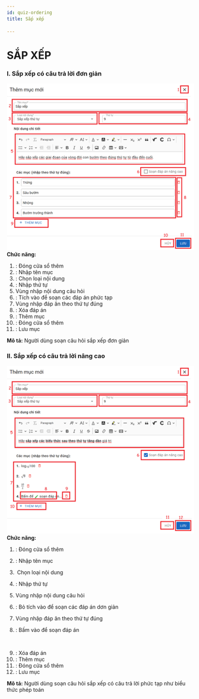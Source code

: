 ```yaml
---
id: quiz-ordering
title: Sắp xếp

---
```


# SẮP XẾP
### I. Sắp xếp có câu trả lời đơn giản
![](../../../static/img/soan-hoc-lieu-so/quiz-ordering/sap-xep.png)
__Chức năng:__ 
1. <img src="/docs-lms/img/chung/dong.png" alt="" width="30" />: Đóng cửa sổ thêm
2. <img src="/docs-lms/img/chung/ten-muc.png" alt="" width="80" />: Nhập tên mục
3. <img src="/docs-lms/img/soan-hoc-lieu-so/quiz-ordering/loai.png" alt="" width="90" />: Chọn loại nội dung
4. <img src="/docs-lms/img/chung/thu-tu.png" alt="" width="60" />: Nhập thứ tự
5. Vùng nhập nội dung câu hỏi
6. <img src="/docs-lms/img/soan-hoc-lieu-so/quiz-single-choice/tich.png" alt="" width="180" />: Tích vào để soạn các đáp án phức tạp
7. Vùng nhập đáp ăn theo thứ tự đúng
8. <img src="/docs-lms/img/chung/xoa.png" alt="" width="30" />: Xóa đáp án
9. <img src="/docs-lms/img/soan-hoc-lieu-so/quiz-ordering/them.png" alt="" width="110" />: Thêm mục
10. <img src="/docs-lms/img/chung/huy.png" alt="" width="40" />: Đóng cửa sổ thêm
11. <img src="/docs-lms/img/chung/luu.png" alt="" width="50" />: Lưu mục  

__Mô tả:__ Người dùng soạn câu hỏi sắp xếp đơn giản

### II. Sắp xếp có câu trả lời nâng cao
![](../../../static/img/soan-hoc-lieu-so/quiz-ordering/sap-xep-phuc-tap.png)
__Chức năng:__ 
1. <img src="/docs-lms/img/chung/dong.png" alt="" width="30" />: Đóng cửa sổ thêm
2. <img src="/docs-lms/img/chung/ten-muc.png" alt="" width="80" />: Nhập tên mục
3. <img src="/docs-lms/img/soan-hoc-lieu-so/quiz-ordering/loai.png" alt="" width="90" /> Chọn loại nội dung
4. <img src="/docs-lms/img/chung/thu-tu.png" alt="" width="60" />: Nhập thứ tự
5. Vùng nhập nội dung câu hỏi
6. <img src="/docs-lms/img/soan-hoc-lieu-so/quiz-single-choice/tich2.png" alt="" width="180" />: Bỏ tích vào để soạn các đáp án dơn giản
7. Vùng nhập đáp ăn theo thứ tự đúng

8. <img src="/docs-lms/img/soan-hoc-lieu-so/quiz-single-choice/soan.png" alt="" width="200" />: Bấm vào để soạn đáp án
<img src="/docs-lms/img/soan-hoc-lieu-so/quiz-single-choice/soan-nang-cao.png" alt="" width="600" />

9. <img src="/docs-lms/img/chung/xoa.png" alt="" width="30" />: Xóa đáp án
10. <img src="/docs-lms/img/soan-hoc-lieu-so/quiz-ordering/them.png" alt="" width="110" />: Thêm mục
11. <img src="/docs-lms/img/chung/huy.png" alt="" width="40" />: Đóng cửa sổ thêm
12. <img src="/docs-lms/img/chung/luu.png" alt="" width="50" />: Lưu mục  

__Mô tả:__ Người dùng soạn câu hỏi sắp xếp có câu trả lời phức tạp như biểu thức phép toán
